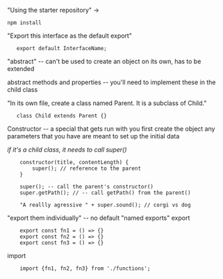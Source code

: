 
 "Using the starter repository" ->
 ```
 npm install
 ```

 "Export this interface as the default export"
 ```
    export default InterfaceName;
 ```


 "abstract"  -- can't be used to create an object on its own,
 has to be extended

 abstract methods and properties -- you'll need to implement
 these in the child class

 "In its own file, create a class named Parent. It is a subclass of Child."
 ```
    class Child extends Parent {}
 ```

 Constructor -- a special that gets run with you first create the object
any parameters that you have are meant to set up the initial data

*if it's a child class, it needs to call super()*

```
    constructor(title, contentLength) {
        super(); // reference to the parent
    }
```

```
    super(); -- call the parent's constructor()
    super.getPath(); // -- call getPath() from the parent()

    "A reallly agressive " + super.sound(); // corgi vs dog
```

"export them
individually" -- no default  "named exports"
export
```
    export const fn1 = () => {}
    export const fn2 = () => {}
    export const fn3 = () => {}
```
import
```
    import {fn1, fn2, fn3} from './functions';
```